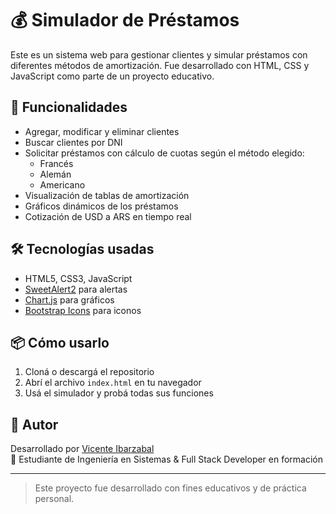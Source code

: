 # 💰 Simulador de Préstamos

Este es un sistema web para gestionar clientes y simular préstamos con diferentes métodos de amortización. Fue desarrollado con HTML, CSS y JavaScript como parte de un proyecto educativo.

## 🚀 Funcionalidades

- Agregar, modificar y eliminar clientes
- Buscar clientes por DNI
- Solicitar préstamos con cálculo de cuotas según el método elegido:
  - Francés
  - Alemán
  - Americano
- Visualización de tablas de amortización
- Gráficos dinámicos de los préstamos
- Cotización de USD a ARS en tiempo real

## 🛠️ Tecnologías usadas

- HTML5, CSS3, JavaScript
- [SweetAlert2](https://sweetalert2.github.io/) para alertas
- [Chart.js](https://www.chartjs.org/) para gráficos
- [Bootstrap Icons](https://icons.getbootstrap.com/) para iconos

## 📦 Cómo usarlo

1. Cloná o descargá el repositorio
2. Abrí el archivo `index.html` en tu navegador
3. Usá el simulador y probá todas sus funciones

## 📍 Autor

Desarrollado por [Vicente Ibarzabal](https://github.com/viicenteibar)  
💼 Estudiante de Ingeniería en Sistemas & Full Stack Developer en formación

---

> Este proyecto fue desarrollado con fines educativos y de práctica personal.

